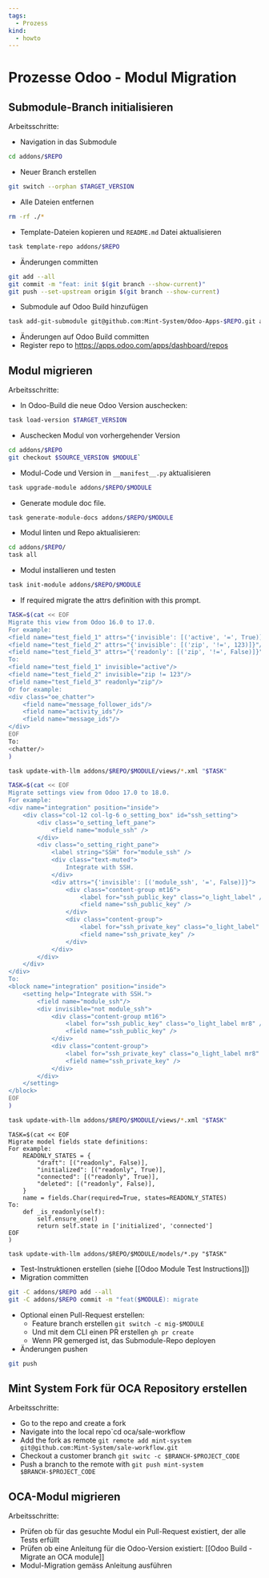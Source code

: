 ```yaml
---
tags:
  - Prozess
kind:
  - howto
---
```

# Prozesse Odoo - Modul Migration

## Submodule-Branch initialisieren

Arbeitsschritte:

* Navigation in das Submodule 

```bash
cd addons/$REPO
```

* Neuer Branch erstellen

```bash
git switch --orphan $TARGET_VERSION
```

* Alle Dateien entfernen

```bash
rm -rf ./*
```

* Template-Dateien kopieren und `README.md` Datei aktualisieren 

```bash
task template-repo addons/$REPO
```

* Änderungen committen

```bash
git add --all
git commit -m "feat: init $(git branch --show-current)"
git push --set-upstream origin $(git branch --show-current)
```

* Submodule auf Odoo Build hinzufügen

```bash
task add-git-submodule git@github.com:Mint-System/Odoo-Apps-$REPO.git addons/$REPO
```

* Änderungen auf Odoo Build committen
* Register repo to <https://apps.odoo.com/apps/dashboard/repos>

## Modul migrieren

Arbeitsschritte:

* In Odoo-Build die neue Odoo Version auschecken: 

```bash
task load-version $TARGET_VERSION
```

* Auschecken Modul von vorhergehender Version

```bash
cd addons/$REPO
git checkout $SOURCE_VERSION $MODULE`
```

* Modul-Code und Version in `__manifest__.py` aktualisieren

```bash
task upgrade-module addons/$REPO/$MODULE
```

* Generate module doc file.

```bash
task generate-module-docs addons/$REPO/$MODULE
```

* Modul linten und Repo aktualisieren:

```bash
cd addons/$REPO/
task all
```

* Modul installieren und testen

```bash
task init-module addons/$REPO/$MODULE
```

* If required migrate the attrs definition with this prompt.

```bash
TASK=$(cat << EOF
Migrate this view from Odoo 16.0 to 17.0.
For example:
<field name="test_field_1" attrs="{'invisible': [('active', '=', True)]}"/>
<field name="test_field_2" attrs="{'invisible': [('zip', '!=', 123)]}"/>
<field name="test_field_3" attrs="{'readonly': [('zip', '!=', False)]}"/>
To:
<field name="test_field_1" invisible="active"/>
<field name="test_field_2" invisible="zip != 123"/>
<field name="test_field_3" readonly="zip"/>
Or for example:
<div class="oe_chatter">
	<field name="message_follower_ids"/>
	<field name="activity_ids"/>
	<field name="message_ids"/>
</div>
EOF
To:
<chatter/>
)

task update-with-llm addons/$REPO/$MODULE/views/*.xml "$TASK"
```

```bash
TASK=$(cat << EOF
Migrate settings view from Odoo 17.0 to 18.0.
For example:
<div name="integration" position="inside">
	<div class="col-12 col-lg-6 o_setting_box" id="ssh_setting">
		<div class="o_setting_left_pane">
			<field name="module_ssh" />
		</div>
		<div class="o_setting_right_pane">
			<label string="SSH" for="module_ssh" />
			<div class="text-muted">
				Integrate with SSH.
			</div>
			<div attrs="{'invisible': [('module_ssh', '=', False)]}">
				<div class="content-group mt16">
					<label for="ssh_public_key" class="o_light_label" />
					<field name="ssh_public_key" />
				</div>
				<div class="content-group">
					<label for="ssh_private_key" class="o_light_label" />
					<field name="ssh_private_key" />
				</div>
			</div>
		</div>
	</div>
</div>
To:
<block name="integration" position="inside">
	<setting help="Integrate with SSH.">
		<field name="module_ssh"/>
		<div invisible="not module_ssh">
			<div class="content-group mt16">
				<label for="ssh_public_key" class="o_light_label mr8" />
				<field name="ssh_public_key" />
			</div>
			<div class="content-group">
				<label for="ssh_private_key" class="o_light_label mr8" />
				<field name="ssh_private_key" />
			</div>
		</div>
	</setting>
</block>
EOF
)

task update-with-llm addons/$REPO/$MODULE/views/*.xml "$TASK"
```


```
TASK=$(cat << EOF
Migrate model fields state definitions:
For example:
    READONLY_STATES = {
        "draft": [("readonly", False)],
        "initialized": [("readonly", True)],
        "connected": [("readonly", True)],
        "deleted": [("readonly", False)],
    }
    name = fields.Char(required=True, states=READONLY_STATES)
To:
    def _is_readonly(self):
        self.ensure_one()
        return self.state in ['initialized', 'connected']
EOF
)

task update-with-llm addons/$REPO/$MODULE/models/*.py "$TASK"
```

* Test-Instruktionen erstellen (siehe [[Odoo Module Test Instructions]])
* Migration committen

```bash
git -C addons/$REPO add --all
git -C addons/$REPO commit -m "feat($MODULE): migrate
```

* Optional einen Pull-Request erstellen:
	* Feature branch erstellen `git switch -c mig-$MODULE`
	* Und mit dem CLI einen PR erstellen `gh pr create`
	* Wenn PR gemerged ist, das Submodule-Repo deployen
* Änderungen pushen

```bash
git push
```

## Mint System Fork für OCA Repository erstellen

Arbeitsschritte:

* Go to the repo and create a fork
* Navigate into the local repo`cd oca/sale-workflow
* Add the fork as remote `git remote add mint-system git@github.com:Mint-System/sale-workflow.git`
* Checkout a customer branch `git switc -c $BRANCH-$PROJECT_CODE`
* Push a branch to the remote with `git push mint-system $BRANCH-$PROJECT_CODE`

## OCA-Modul migrieren

Arbeitsschritte:

* Prüfen ob für das gesuchte Modul ein Pull-Request existiert, der alle Tests erfüllt
* Prüfen ob eine Anleitung für die Odoo-Version existiert: [[Odoo Build - Migrate an OCA module]]
* Modul-Migration gemäss Anleitung ausführen